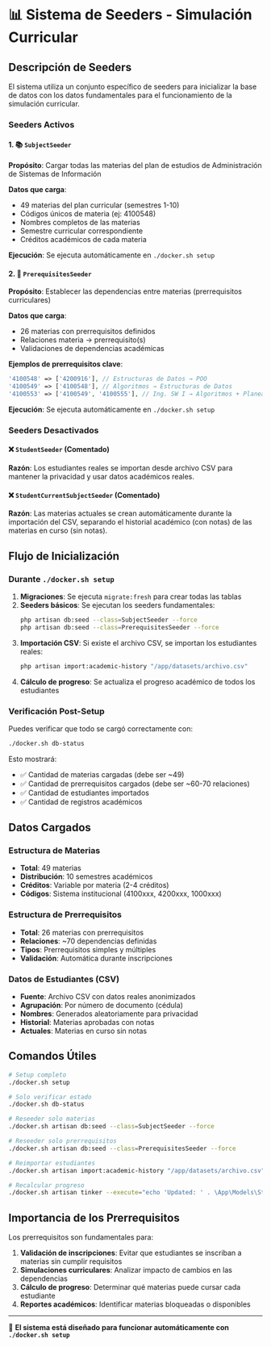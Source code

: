 # 📊 Sistema de Seeders - Simulación Curricular

## Descripción de Seeders

El sistema utiliza un conjunto específico de seeders para inicializar la base de datos con los datos fundamentales para el funcionamiento de la simulación curricular.

### Seeders Activos

#### 1. 📚 `SubjectSeeder`
**Propósito**: Cargar todas las materias del plan de estudios de Administración de Sistemas de Información

**Datos que carga**:
- 49 materias del plan curricular (semestres 1-10)
- Códigos únicos de materia (ej: 4100548)
- Nombres completos de las materias
- Semestre curricular correspondiente
- Créditos académicos de cada materia

**Ejecución**: Se ejecuta automáticamente en `./docker.sh setup`

#### 2. 🔗 `PrerequisitesSeeder`
**Propósito**: Establecer las dependencias entre materias (prerrequisitos curriculares)

**Datos que carga**:
- 26 materias con prerrequisitos definidos
- Relaciones materia → prerrequisito(s)
- Validaciones de dependencias académicas

**Ejemplos de prerrequisitos clave**:
```php
'4100548' => ['4200916'], // Estructuras de Datos → POO
'4100549' => ['4100548'], // Algoritmos → Estructuras de Datos
'4100553' => ['4100549', '4100555'], // Ing. SW I → Algoritmos + Planeación SI
```

**Ejecución**: Se ejecuta automáticamente en `./docker.sh setup`

### Seeders Desactivados

#### ❌ `StudentSeeder` (Comentado)
**Razón**: Los estudiantes reales se importan desde archivo CSV para mantener la privacidad y usar datos académicos reales.

#### ❌ `StudentCurrentSubjectSeeder` (Comentado)
**Razón**: Las materias actuales se crean automáticamente durante la importación del CSV, separando el historial académico (con notas) de las materias en curso (sin notas).

## Flujo de Inicialización

### Durante `./docker.sh setup`

1. **Migraciones**: Se ejecuta `migrate:fresh` para crear todas las tablas
2. **Seeders básicos**: Se ejecutan los seeders fundamentales:
   ```bash
   php artisan db:seed --class=SubjectSeeder --force
   php artisan db:seed --class=PrerequisitesSeeder --force
   ```
3. **Importación CSV**: Si existe el archivo CSV, se importan los estudiantes reales:
   ```bash
   php artisan import:academic-history "/app/datasets/archivo.csv"
   ```
4. **Cálculo de progreso**: Se actualiza el progreso académico de todos los estudiantes

### Verificación Post-Setup

Puedes verificar que todo se cargó correctamente con:
```bash
./docker.sh db-status
```

Esto mostrará:
- ✅ Cantidad de materias cargadas (debe ser ~49)
- ✅ Cantidad de prerrequisitos cargados (debe ser ~60-70 relaciones)
- ✅ Cantidad de estudiantes importados
- ✅ Cantidad de registros académicos

## Datos Cargados

### Estructura de Materias
- **Total**: 49 materias
- **Distribución**: 10 semestres académicos
- **Créditos**: Variable por materia (2-4 créditos)
- **Códigos**: Sistema institucional (4100xxx, 4200xxx, 1000xxx)

### Estructura de Prerrequisitos
- **Total**: 26 materias con prerrequisitos
- **Relaciones**: ~70 dependencias definidas
- **Tipos**: Prerrequisitos simples y múltiples
- **Validación**: Automática durante inscripciones

### Datos de Estudiantes (CSV)
- **Fuente**: Archivo CSV con datos reales anonimizados
- **Agrupación**: Por número de documento (cédula)
- **Nombres**: Generados aleatoriamente para privacidad
- **Historial**: Materias aprobadas con notas
- **Actuales**: Materias en curso sin notas

## Comandos Útiles

```bash
# Setup completo
./docker.sh setup

# Solo verificar estado
./docker.sh db-status

# Reseeder solo materias
./docker.sh artisan db:seed --class=SubjectSeeder --force

# Reseeder solo prerrequisitos  
./docker.sh artisan db:seed --class=PrerequisitesSeeder --force

# Reimportar estudiantes
./docker.sh artisan import:academic-history "/app/datasets/archivo.csv"

# Recalcular progreso
./docker.sh artisan tinker --execute="echo 'Updated: ' . \App\Models\Student::recalculateAllProgress();"
```

## Importancia de los Prerrequisitos

Los prerrequisitos son fundamentales para:

1. **Validación de inscripciones**: Evitar que estudiantes se inscriban a materias sin cumplir requisitos
2. **Simulaciones curriculares**: Analizar impacto de cambios en las dependencias
3. **Cálculo de progreso**: Determinar qué materias puede cursar cada estudiante
4. **Reportes académicos**: Identificar materias bloqueadas o disponibles

---

🎯 **El sistema está diseñado para funcionar automáticamente con `./docker.sh setup`**
